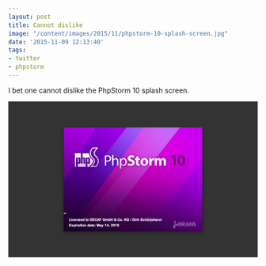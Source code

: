 ```yaml
---
layout: post
title: Cannot dislike
image: "/content/images/2015/11/phpstorm-10-splash-screen.jpg"
date: '2015-11-09 12:13:40'
tags:
- twitter
- phpstorm
---
```


I bet one cannot dislike the PhpStorm 10 splash screen.

![Beautiful PhpStorm 10 splash screen](/content/images/2015/11/phpstorm-10-splash-screen.jpg)